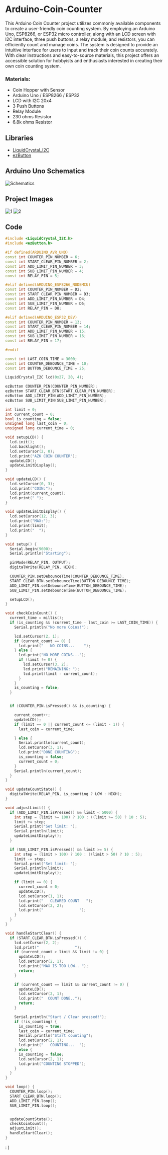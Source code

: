 # Arduino-Coin-Counter

This Arduino Coin Counter project utilizes commonly available components to create a user-friendly coin counting system. By employing an Arduino Uno, ESP8266, or ESP32 micro controller, along with an LCD screen with I2C interface, three push buttons, a relay module, and resistors, you can efficiently count and manage coins. The system is designed to provide an intuitive interface for users to input and track their coin counts accurately. With clear instructions and easy-to-source materials, this project offers an accessible solution for hobbyists and enthusiasts interested in creating their own coin counting system.

### Materials:

- Coin Hopper with Sensor
- Arduino Uno / ESP8266 / ESP32
- LCD with I2C 20x4
- 3 Push Buttons
- Relay Module
- 230 ohms Resistor
- 6.8k ohms Resistor

## Libraries
- [LiquidCrystal_I2C](https://github.com/Jomelo/LCDMenuLib)
- [ezButton](https://arduinogetstarted.com/tutorials/arduino-button-library)


## Arduino Uno Schematics
![Schematics](./img.png)

## Project Images
![1](./1.jpg)
![2](./2.jpg)

## Code
```c++
#include <LiquidCrystal_I2C.h>
#include <ezButton.h>

#if defined(ARDUINO_AVR_UNO)
const int COUNTER_PIN_NUMBER = 6;
const int START_CLEAR_PIN_NUMBER = 2;
const int ADD_LIMIT_PIN_NUMBER = 3;
const int SUB_LIMIT_PIN_NUMBER = 4;
const int RELAY_PIN = 5;

#elif defined(ARDUINO_ESP8266_NODEMCU)
const int COUNTER_PIN_NUMBER = D2;
const int START_CLEAR_PIN_NUMBER = D3;
const int ADD_LIMIT_PIN_NUMBER = D4;
const int SUB_LIMIT_PIN_NUMBER = D5;
const int RELAY_PIN = D8;

#elif defined(ARDUINO_ESP32_DEV)
const int COUNTER_PIN_NUMBER = 13;
const int START_CLEAR_PIN_NUMBER = 14;
const int ADD_LIMIT_PIN_NUMBER = 15;
const int SUB_LIMIT_PIN_NUMBER = 16;
const int RELAY_PIN = 17;

#endif

const int LAST_COIN_TIME = 3000;
const int COUNTER_DEBOUNCE_TIME = 10;
const int BUTTON_DEBOUNCE_TIME = 25;

LiquidCrystal_I2C lcd(0x27, 20, 4);

ezButton COUNTER_PIN(COUNTER_PIN_NUMBER);
ezButton START_CLEAR_BTN(START_CLEAR_PIN_NUMBER);
ezButton ADD_LIMIT_PIN(ADD_LIMIT_PIN_NUMBER);
ezButton SUB_LIMIT_PIN(SUB_LIMIT_PIN_NUMBER);

int limit = 0;
int current_count = 0;
bool is_counting = false;
unsigned long last_coin = 0;
unsigned long current_time = 0;

void setupLCD() {
  lcd.init();
  lcd.backlight();
  lcd.setCursor(2, 0);
  lcd.print("AZK COIN COUNTER");
  updateLCD();
  updateLimitDisplay();
}

void updateLCD() {
  lcd.setCursor(0, 3);
  lcd.print("COIN:");
  lcd.print(current_count);
  lcd.print(" ");
}

void updateLimitDisplay() {
  lcd.setCursor(12, 3);
  lcd.print("MAX:");
  lcd.print(limit);
  lcd.print("  ");
}

void setup() {
  Serial.begin(9600);
  Serial.println("Starting");

  pinMode(RELAY_PIN, OUTPUT);
  digitalWrite(RELAY_PIN, HIGH);

  COUNTER_PIN.setDebounceTime(COUNTER_DEBOUNCE_TIME);
  START_CLEAR_BTN.setDebounceTime(BUTTON_DEBOUNCE_TIME);
  ADD_LIMIT_PIN.setDebounceTime(BUTTON_DEBOUNCE_TIME);
  SUB_LIMIT_PIN.setDebounceTime(BUTTON_DEBOUNCE_TIME);

  setupLCD();
}

void checkCoinCount() {
  current_time = millis();
  if (is_counting && (current_time - last_coin >= LAST_COIN_TIME)) {
    Serial.println("No more Coins!");

    lcd.setCursor(2, 1);
    if (current_count == 0) {
      lcd.print("   NO COINS...    ");
    } else {
      lcd.print("NO MORE COINS...");
      if (limit != 0) {
        lcd.setCursor(3, 2);
        lcd.print("REMAINING: ");
        lcd.print(limit - current_count);
      }
    }
    is_counting = false;
  }


  if (COUNTER_PIN.isPressed() && is_counting) {

    current_count++;
    updateLCD();
    if (limit == 0 || current_count <= (limit - 1)) {
      last_coin = current_time;

    } else {
      Serial.println(current_count);
      lcd.setCursor(3, 1);
      lcd.print("DONE COUNTING");
      is_counting = false;
      current_count = 0;
    }
    Serial.println(current_count);
  }
}

void updateCountState() {
  digitalWrite(RELAY_PIN, is_counting ? LOW : HIGH);
}

void adjustLimit() {
  if (ADD_LIMIT_PIN.isPressed() && limit < 5000) {
    int step = (limit >= 100) ? 100 : ((limit >= 50) ? 10 : 5);
    limit += step;
    Serial.print("Set limit: ");
    Serial.println(limit);
    updateLimitDisplay();
  }

  if (SUB_LIMIT_PIN.isPressed() && limit >= 5) {
    int step = (limit > 100) ? 100 : ((limit > 50) ? 10 : 5);
    limit -= step;
    Serial.print("Set limit: ");
    Serial.println(limit);
    updateLimitDisplay();

    if (limit == 0) {
      current_count = 0;
      updateLCD();
      lcd.setCursor(1, 1);
      lcd.print("   CLEARED COUNT   ");
      lcd.setCursor(2, 2);
      lcd.print("                ");
    }
  }
}

void handleStartClear() {
  if (START_CLEAR_BTN.isPressed()) {
    lcd.setCursor(2, 2);
    lcd.print("                ");
    if (current_count > limit && limit != 0) {
      updateLCD();
      lcd.setCursor(2, 1);
      lcd.print("MAX IS TOO LOW.. ");
      return;
    }

    if (current_count == limit && current_count != 0) {
      updateLCD();
      lcd.setCursor(2, 1);
      lcd.print("  COUNT DONE..");
      return;
    }

    Serial.println("Start / Clear pressed!");
    if (!is_counting) {
      is_counting = true;
      last_coin = current_time;
      Serial.println("Start counting");
      lcd.setCursor(2, 1);
      lcd.print("   COUNTING...  ");
    } else {
      is_counting = false;
      lcd.setCursor(2, 1);
      lcd.print("COUNTING STOPPED");
    }
  }
}

void loop() {
  COUNTER_PIN.loop();
  START_CLEAR_BTN.loop();
  ADD_LIMIT_PIN.loop();
  SUB_LIMIT_PIN.loop();


  updateCountState();
  checkCoinCount();
  adjustLimit();
  handleStartClear();
}

```
: )